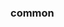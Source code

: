 <!-- Space: ~815773537 -->
<!-- Parent: GithubPage -->
<!-- Title: Examples GithubPage -->

<!-- Label: Examples -->
<!-- Include: ./../disclaimer.md -->
<!-- Include: ac:toc -->

### common
